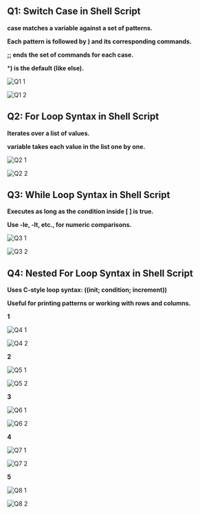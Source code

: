 ## Q1: Switch Case in Shell Script

**case matches a variable against a set of patterns.**

**Each pattern is followed by ) and its corresponding commands.**

**;; ends the set of commands for each case.**

***) is the default (like else).**

![Q1 1](https://github.com/user-attachments/assets/1c0a1108-95e0-4819-8be9-3c9cfec8a2db)

![Q1 2](https://github.com/user-attachments/assets/1bf5383f-14a2-4e76-a9e2-1e95da58c227)


## Q2: For Loop Syntax in Shell Script

**Iterates over a list of values.**

**variable takes each value in the list one by one.**

![Q2 1](https://github.com/user-attachments/assets/f2c8726a-0385-4a61-b4a9-806ea56034e0)

![Q2 2](https://github.com/user-attachments/assets/45fa4a9c-8c54-4aa2-9203-5b5629a60494)



## Q3: While Loop Syntax in Shell Script

**Executes as long as the condition inside [ ] is true.**

**Use -le, -lt, etc., for numeric comparisons.**

![Q3 1](https://github.com/user-attachments/assets/90ef429b-b206-476b-95e1-7ae085bf8902)

![Q3 2](https://github.com/user-attachments/assets/0c8705b2-09fe-4894-8add-bd233179b714)



## Q4: Nested For Loop Syntax in Shell Script

**Uses C-style loop syntax: ((init; condition; increment))**

**Useful for printing patterns or working with rows and columns.**

**1**

![Q4 1](https://github.com/user-attachments/assets/07473712-17b3-4977-9c68-ad4e7547d42e)

![Q4 2](https://github.com/user-attachments/assets/8d3e638e-6945-4d3d-b805-e0cdf5c64ac5)

**2**

![Q5 1](https://github.com/user-attachments/assets/11ca06e8-e749-4079-a2f1-48840aeb9615)

![Q5 2](https://github.com/user-attachments/assets/571ccb81-b422-44c1-b2bf-fa35a2c332ef)

**3**

![Q6 1](https://github.com/user-attachments/assets/973c5919-5279-4cce-8e76-11b06901f434)

![Q6 2](https://github.com/user-attachments/assets/29cd9eef-54e8-435d-9050-047a0423ff79)

**4**

![Q7 1](https://github.com/user-attachments/assets/74257490-1faa-4ddf-bf00-33c8ed67c1a4)

![Q7 2](https://github.com/user-attachments/assets/e3027fa2-3c83-4932-92b3-c49d6a8993e3)

**5**

![Q8 1](https://github.com/user-attachments/assets/22a09235-1356-4af4-aa52-7814c45cc294)

![Q8 2](https://github.com/user-attachments/assets/17143c9c-63b4-4765-955d-0857e0c6a113)





